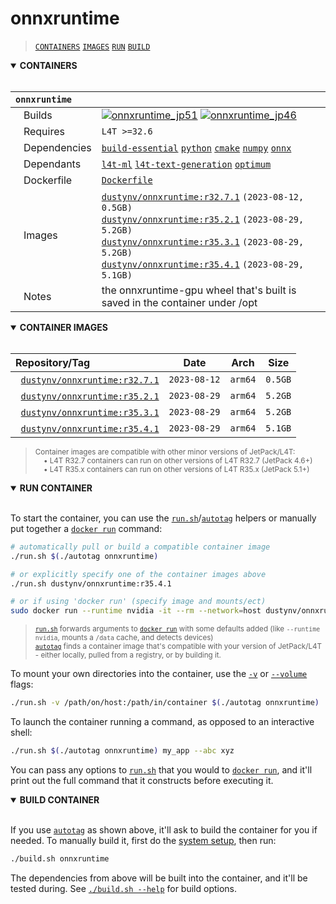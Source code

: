 # onnxruntime

> [`CONTAINERS`](#user-content-containers) [`IMAGES`](#user-content-images) [`RUN`](#user-content-run) [`BUILD`](#user-content-build)

<details open>
<summary><b><a id="containers">CONTAINERS</a></b></summary>
<br>

| **`onnxruntime`** | |
| :-- | :-- |
| &nbsp;&nbsp;&nbsp;Builds | [![`onnxruntime_jp51`](https://img.shields.io/github/actions/workflow/status/dusty-nv/jetson-containers/onnxruntime_jp51.yml?label=onnxruntime:jp51)](https://github.com/dusty-nv/jetson-containers/actions/workflows/onnxruntime_jp51.yml) [![`onnxruntime_jp46`](https://img.shields.io/github/actions/workflow/status/dusty-nv/jetson-containers/onnxruntime_jp46.yml?label=onnxruntime:jp46)](https://github.com/dusty-nv/jetson-containers/actions/workflows/onnxruntime_jp46.yml) |
| &nbsp;&nbsp;&nbsp;Requires | `L4T >=32.6` |
| &nbsp;&nbsp;&nbsp;Dependencies | [`build-essential`](/packages/build-essential) [`python`](/packages/python) [`cmake`](/packages/cmake/cmake_pip) [`numpy`](/packages/numpy) [`onnx`](/packages/onnx) |
| &nbsp;&nbsp;&nbsp;Dependants | [`l4t-ml`](/packages/l4t/l4t-ml) [`l4t-text-generation`](/packages/l4t/l4t-text-generation) [`optimum`](/packages/llm/optimum) |
| &nbsp;&nbsp;&nbsp;Dockerfile | [`Dockerfile`](Dockerfile) |
| &nbsp;&nbsp;&nbsp;Images | [`dustynv/onnxruntime:r32.7.1`](https://hub.docker.com/r/dustynv/onnxruntime/tags) `(2023-08-12, 0.5GB)`<br>[`dustynv/onnxruntime:r35.2.1`](https://hub.docker.com/r/dustynv/onnxruntime/tags) `(2023-08-29, 5.2GB)`<br>[`dustynv/onnxruntime:r35.3.1`](https://hub.docker.com/r/dustynv/onnxruntime/tags) `(2023-08-29, 5.2GB)`<br>[`dustynv/onnxruntime:r35.4.1`](https://hub.docker.com/r/dustynv/onnxruntime/tags) `(2023-08-29, 5.1GB)` |
| &nbsp;&nbsp;&nbsp;Notes | the onnxruntime-gpu wheel that's built is saved in the container under /opt |

</details>

<details open>
<summary><b><a id="images">CONTAINER IMAGES</a></b></summary>
<br>

| Repository/Tag | Date | Arch | Size |
| :-- | :--: | :--: | :--: |
| &nbsp;&nbsp;[`dustynv/onnxruntime:r32.7.1`](https://hub.docker.com/r/dustynv/onnxruntime/tags) | `2023-08-12` | `arm64` | `0.5GB` |
| &nbsp;&nbsp;[`dustynv/onnxruntime:r35.2.1`](https://hub.docker.com/r/dustynv/onnxruntime/tags) | `2023-08-29` | `arm64` | `5.2GB` |
| &nbsp;&nbsp;[`dustynv/onnxruntime:r35.3.1`](https://hub.docker.com/r/dustynv/onnxruntime/tags) | `2023-08-29` | `arm64` | `5.2GB` |
| &nbsp;&nbsp;[`dustynv/onnxruntime:r35.4.1`](https://hub.docker.com/r/dustynv/onnxruntime/tags) | `2023-08-29` | `arm64` | `5.1GB` |

> <sub>Container images are compatible with other minor versions of JetPack/L4T:</sub><br>
> <sub>&nbsp;&nbsp;&nbsp;&nbsp;• L4T R32.7 containers can run on other versions of L4T R32.7 (JetPack 4.6+)</sub><br>
> <sub>&nbsp;&nbsp;&nbsp;&nbsp;• L4T R35.x containers can run on other versions of L4T R35.x (JetPack 5.1+)</sub><br>
</details>

<details open>
<summary><b><a id="run">RUN CONTAINER</a></b></summary>
<br>

To start the container, you can use the [`run.sh`](/docs/run.md)/[`autotag`](/docs/run.md#autotag) helpers or manually put together a [`docker run`](https://docs.docker.com/engine/reference/commandline/run/) command:
```bash
# automatically pull or build a compatible container image
./run.sh $(./autotag onnxruntime)

# or explicitly specify one of the container images above
./run.sh dustynv/onnxruntime:r35.4.1

# or if using 'docker run' (specify image and mounts/ect)
sudo docker run --runtime nvidia -it --rm --network=host dustynv/onnxruntime:r35.4.1
```
> <sup>[`run.sh`](/docs/run.md) forwards arguments to [`docker run`](https://docs.docker.com/engine/reference/commandline/run/) with some defaults added (like `--runtime nvidia`, mounts a `/data` cache, and detects devices)</sup><br>
> <sup>[`autotag`](/docs/run.md#autotag) finds a container image that's compatible with your version of JetPack/L4T - either locally, pulled from a registry, or by building it.</sup>

To mount your own directories into the container, use the [`-v`](https://docs.docker.com/engine/reference/commandline/run/#volume) or [`--volume`](https://docs.docker.com/engine/reference/commandline/run/#volume) flags:
```bash
./run.sh -v /path/on/host:/path/in/container $(./autotag onnxruntime)
```
To launch the container running a command, as opposed to an interactive shell:
```bash
./run.sh $(./autotag onnxruntime) my_app --abc xyz
```
You can pass any options to [`run.sh`](/docs/run.md) that you would to [`docker run`](https://docs.docker.com/engine/reference/commandline/run/), and it'll print out the full command that it constructs before executing it.
</details>
<details open>
<summary><b><a id="build">BUILD CONTAINER</b></summary>
<br>

If you use [`autotag`](/docs/run.md#autotag) as shown above, it'll ask to build the container for you if needed.  To manually build it, first do the [system setup](/docs/setup.md), then run:
```bash
./build.sh onnxruntime
```
The dependencies from above will be built into the container, and it'll be tested during.  See [`./build.sh --help`](/jetson_containers/build.py) for build options.
</details>
